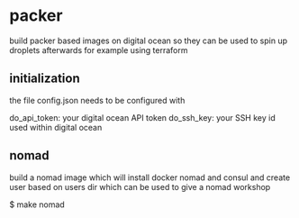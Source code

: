 # packer

build packer based images on digital ocean so they can be used to spin up droplets afterwards for example using terraform

## initialization

the file config.json needs to be configured with

do_api_token: your digital ocean API token
do_ssh_key: your SSH key id used within digital ocean

## nomad

build a nomad image which will install docker nomad and consul and create user based on users dir which can be used to give a nomad workshop

$ make nomad
